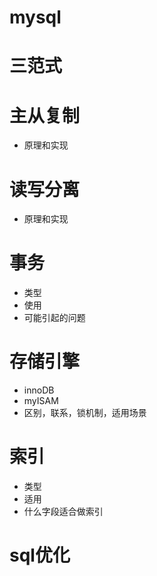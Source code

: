 # mysql
# 三范式
# 主从复制
* 原理和实现
# 读写分离
* 原理和实现
# 事务
* 类型
* 使用
* 可能引起的问题
# 存储引擎
* innoDB
* myISAM
* 区别，联系，锁机制，适用场景
# 索引
* 类型
* 适用
* 什么字段适合做索引
# sql优化
